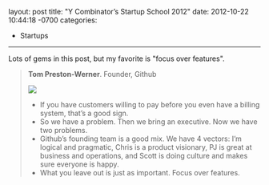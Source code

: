 layout: post
title:  "Y Combinator’s Startup School 2012"
date:   2012-10-22 10:44:18 -0700
categories:
  - Startups
---

Lots of gems in this post, but my favorite is "focus over features".

 > 
 > 
 >  __Tom Preston-Werner__. Founder, Github
 > 
 >  ![](/attachments/11c24e4e237a4b32f036fbafba209116/image.png) 
 > 
 > 
 >  * If you have customers willing to pay before you even have a billing system, that’s a good sign.
 >  * So we have a problem. Then we bring an executive. Now we have two problems.
 >  * Github’s founding team is a good mix. We have 4 vectors: I’m logical and pragmatic, Chris is a product visionary, PJ is great at business and operations, and Scott is doing culture and makes sure everyone is happy.
 >  * What you leave out is just as important. Focus over features.

